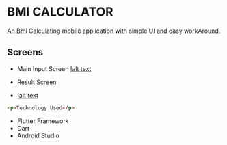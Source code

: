 # BMI CALCULATOR

An Bmi Calculating mobile application with simple UI and easy workAround.
## Screens

- Main Input Screen
[!alt text](http://picsum.photos/200/200)

- Result Screen
- [!alt text](http://picsum.photos/201/200)

```html
<p>Technology Used</p>
```
-  Flutter Framework
-  Dart
-  Android Studio



